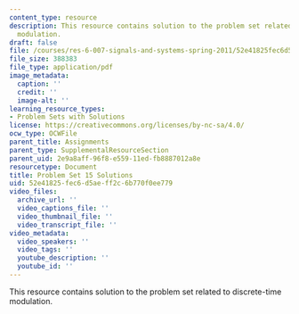 ```yaml
---
content_type: resource
description: This resource contains solution to the problem set related to discrete-time
  modulation.
draft: false
file: /courses/res-6-007-signals-and-systems-spring-2011/52e41825fec6d5aeff2c6b770f0ee779_MITRES_6_007S11_hw15_sol.pdf
file_size: 388383
file_type: application/pdf
image_metadata:
  caption: ''
  credit: ''
  image-alt: ''
learning_resource_types:
- Problem Sets with Solutions
license: https://creativecommons.org/licenses/by-nc-sa/4.0/
ocw_type: OCWFile
parent_title: Assignments
parent_type: SupplementalResourceSection
parent_uid: 2e9a8aff-96f8-e559-11ed-fb8887012a8e
resourcetype: Document
title: Problem Set 15 Solutions
uid: 52e41825-fec6-d5ae-ff2c-6b770f0ee779
video_files:
  archive_url: ''
  video_captions_file: ''
  video_thumbnail_file: ''
  video_transcript_file: ''
video_metadata:
  video_speakers: ''
  video_tags: ''
  youtube_description: ''
  youtube_id: ''
---
```

This resource contains solution to the problem set related to discrete-time modulation.